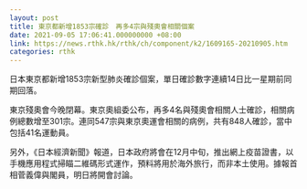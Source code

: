 ```yaml
---
layout: post
title: 東京都新增1853宗確診　再多4宗與殘奧會相關個案
date: 2021-09-05 17:06:41.000000000 +08:00
link: https://news.rthk.hk/rthk/ch/component/k2/1609165-20210905.htm
categories: rthk
---
```


日本東京都新增1853宗新型肺炎確診個案，單日確診數字連續14日比一星期前同期回落。

東京殘奧會今晚閉幕。東京奧組委公布，再多4名與殘奧會相關人士確診，相關病例總數增至301宗。連同547宗與東京奧運會相關的病例，共有848人確診，當中包括41名運動員。

另外，《日本經濟新聞》報道，日本政府將會在12月中旬，推出網上疫苗證書，以手機應用程式掃瞄二維碼形式運作，預料將用於海外旅行，而非本土使用。據報首相菅義偉與閣員，明日將開會討論。
